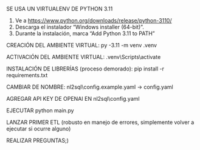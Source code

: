SE USA UN VIRTUALENV DE PYTHON 3.11
1. Ve a https://www.python.org/downloads/release/python-3110/
2. Descarga el instalador “Windows installer (64-bit)”.
3. Durante la instalación, marca “Add Python 3.11 to PATH”

CREACIÓN DEL AMBIENTE VIRTUAL:
  py -3.11 -m venv .venv  

ACTIVACIÓN DEL AMBIENTE VIRTUAL:
  .venv\Scripts\activate

INSTALACIÓN DE LIBRERÍAS (proceso demorado):
  pip install -r requirements.txt

CAMBIAR DE NOMBRE:
  nl2sql\config.example.yaml -> config.yaml

AGREGAR API KEY DE OPENAI EN nl2sql\config.yaml

EJECUTAR
  python main.py

LANZAR PRIMER ETL (robusto en manejo de errores, simplemente volver a ejecutar si ocurre alguno)

REALIZAR PREGUNTAS;)
